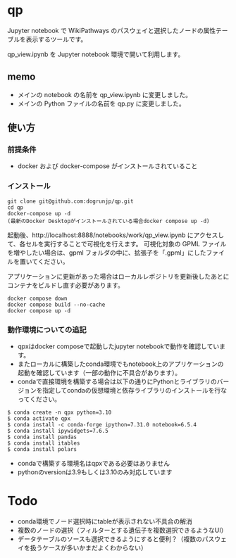 # qp

Jupyter notebook で WikiPathways のパスウェイと選択したノードの属性テーブルを表示するツールです。

qp_view.ipynb を Jupyter notebook 環境で開いて利用します。

## memo

- メインの notebook の名前を qp_view.ipynb に変更しました。
- メインの Python ファイルの名前を qp.py に変更しました。

## 使い方

### 前提条件

- docker および docker-compose がインストールされていること

### インストール

```
git clone git@github.com:dogrunjp/qp.git
cd qp
docker-compose up -d
(最新のDocker Desktopがインストールされている場合docker compose up -d)
```

起動後、http://localhost:8888/notebooks/work/qp_view.ipynb にアクセスして、各セルを実行することで可視化を行えます。
可視化対象の GPML ファイルを増やしたい場合は、gpml フォルダの中に、拡張子を「.gpml」にしたファイルを置いてください。

アプリケーションに更新があった場合はローカルレポジトリを更新後したあとにコンテナをビルドし直す必要があります。

```
docker compose down
docker compose build --no-cache
docker compose up -d
```


### 動作環境についての追記

- qpxはdocker composeで起動したjupyter notebookで動作を確認しています。
- またローカルに構築したconda環境でもnotebook上のアプリケーションの起動を確認しています（一部の動作に不具合があります）。
- condaで直接環境を構築する場合は以下の通りにPythonとライブラリのバージョンを指定してcondaの仮想環境と依存ライブラリのインストールを行なってください。

```
$ conda create -n qpx python=3.10
$ conda activate qpx
$ conda install -c conda-forge ipython=7.31.0 notebook=6.5.4
$ conda install ipywidgets=7.6.5
$ conda install pandas
$ conda install itables
$ conda install polars
```
- condaで構築する環境名はqpxである必要はありません
- pythonのversionは3.9もしくは3.10のみ対応しています


# Todo

- conda環境でノード選択時にtableが表示されない不具合の解消
- 複数のノードの選択（フィルターとする遺伝子を複数選択できるようなUI）  
- データテーブルのソースも選択できるようにすると便利？（複数のパスウェイを扱うケースが多いかまだよくわからない）
